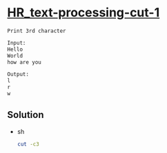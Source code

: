 # [HR_text-processing-cut-1](https://www.hackerrank.com/challenges/text-processing-cut-1)

```en
Print 3rd character
```

```txt
Input:
Hello
World
how are you

Output:
l
r
w
```

## Solution

* sh

  ```sh
  cut -c3
  ```
